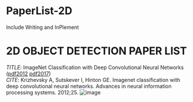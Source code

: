 # PaperList-2D
Include Writing and InPlement

# 2D OBJECT DETECTION PAPER LIST
*TITLE*: ImageNet Classification with Deep Convolutional Neural Networks ([pdf2012](https://proceedings.neurips.cc/paper/2012/file/c399862d3b9d6b76c8436e924a68c45b-Paper.pdf) [pdf2017](https://sci-hub.st/10.1145/3065386))  
*CITE*: Krizhevsky A, Sutskever I, Hinton GE. Imagenet classification with deep convolutional neural networks. Advances in neural information processing systems. 2012;25.
![image](https://github.com/huitang96/PaperList-2D/blob/master/images/AlexNet.png)
